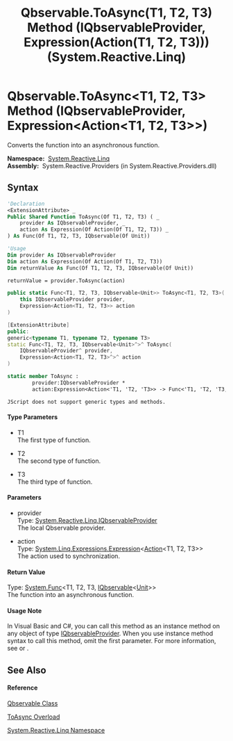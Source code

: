 ﻿---
title: Qbservable.ToAsync(T1, T2, T3) Method (IQbservableProvider, Expression(Action(T1, T2, T3))) (System.Reactive.Linq)
TOCTitle: ToAsync(T1, T2, T3) Method (IQbservableProvider, Expression(Action(T1, T2, T3)))
ms:assetid: M:System.Reactive.Linq.Qbservable.ToAsync``3(System.Reactive.Linq.IQbservableProvider,System.Linq.Expressions.Expression{System.Action{``0,``1,``2}})
ms:mtpsurl: https://msdn.microsoft.com/en-us/library/Hh229189(v=VS.103)
ms:contentKeyID: 36068605
ms.date: 06/28/2011
mtps_version: v=VS.103
dev_langs:
- vb
- csharp
- c++
- fsharp
- jscript
---

# Qbservable.ToAsync\<T1, T2, T3\> Method (IQbservableProvider, Expression\<Action\<T1, T2, T3\>\>)

Converts the function into an asynchronous function.

**Namespace:**  [System.Reactive.Linq](hh211929\(v=vs.103\).md)  
**Assembly:**  System.Reactive.Providers (in System.Reactive.Providers.dll)

## Syntax

``` vb
'Declaration
<ExtensionAttribute> _
Public Shared Function ToAsync(Of T1, T2, T3) ( _
    provider As IQbservableProvider, _
    action As Expression(Of Action(Of T1, T2, T3)) _
) As Func(Of T1, T2, T3, IQbservable(Of Unit))
```

``` vb
'Usage
Dim provider As IQbservableProvider
Dim action As Expression(Of Action(Of T1, T2, T3))
Dim returnValue As Func(Of T1, T2, T3, IQbservable(Of Unit))

returnValue = provider.ToAsync(action)
```

``` csharp
public static Func<T1, T2, T3, IQbservable<Unit>> ToAsync<T1, T2, T3>(
    this IQbservableProvider provider,
    Expression<Action<T1, T2, T3>> action
)
```

``` c++
[ExtensionAttribute]
public:
generic<typename T1, typename T2, typename T3>
static Func<T1, T2, T3, IQbservable<Unit>^>^ ToAsync(
    IQbservableProvider^ provider, 
    Expression<Action<T1, T2, T3>^>^ action
)
```

``` fsharp
static member ToAsync : 
        provider:IQbservableProvider * 
        action:Expression<Action<'T1, 'T2, 'T3>> -> Func<'T1, 'T2, 'T3, IQbservable<Unit>> 
```

``` jscript
JScript does not support generic types and methods.
```

#### Type Parameters

  - T1  
    The first type of function.

<!-- end list -->

  - T2  
    The second type of function.

<!-- end list -->

  - T3  
    The third type of function.

#### Parameters

  - provider  
    Type: [System.Reactive.Linq.IQbservableProvider](hh212104\(v=vs.103\).md)  
    The local Qbservable provider.  

<!-- end list -->

  - action  
    Type: [System.Linq.Expressions.Expression](https://msdn.microsoft.com/en-us/library/Bb335710)\<[Action](https://msdn.microsoft.com/en-us/library/Bb549392)\<T1, T2, T3\>\>  
    The action used to synchronization.  

#### Return Value

Type: [System.Func](https://msdn.microsoft.com/en-us/library/Bb549430)\<T1, T2, T3, [IQbservable](hh229328\(v=vs.103\).md)\<[Unit](hh211727\(v=vs.103\).md)\>\>  
The function into an asynchronous function.  

#### Usage Note

In Visual Basic and C\#, you can call this method as an instance method on any object of type [IQbservableProvider](hh212104\(v=vs.103\).md). When you use instance method syntax to call this method, omit the first parameter. For more information, see [](https://msdn.microsoft.com/en-us/library/Bb384936) or [](https://msdn.microsoft.com/en-us/library/Bb383977).

## See Also

#### Reference

[Qbservable Class](hh211693\(v=vs.103\).md)

[ToAsync Overload](hh229832\(v=vs.103\).md)

[System.Reactive.Linq Namespace](hh211929\(v=vs.103\).md)


